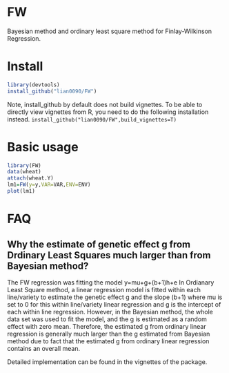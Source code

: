 # FW
Bayesian method and ordinary least square method for Finlay-Wilkinson Regression. 

# Install
```R
library(devtools)
install_github("lian0090/FW")
```
Note, install_github by default does not build vignettes. To be able to directly view vignettes from R, you need to do the following installation instead. 
`install_github("lian0090/FW",build_vignettes=T)`

# Basic usage
```R
library(FW)
data(wheat)
attach(wheat.Y)
lm1=FW(y=y,VAR=VAR,ENV=ENV)
plot(lm1)
```

# FAQ
## Why the estimate of genetic effect g from Drdinary Least Squares much larger than from Bayesian method?
The FW regression was fitting the model y=mu+g+(b+1)h+e
In Ordianary Least Square method, a linear regression model is fitted within each line/variety to estimate the genetic effect g and the slope (b+1) where mu is set to 0 for this within line/variety linear regression and g is the intercept of each within line regression. However, in the Bayesian method, the whole data set was used to fit the model, and the g is estimated as a random effect with zero mean. Therefore, the estimated g from ordinary linear regression is generally much larger than the g estimated from Bayesian method due to fact that the estimated g from ordinary linear regression contains an overall mean.  


Detailed implementation can be found in the vignettes of the package. 


